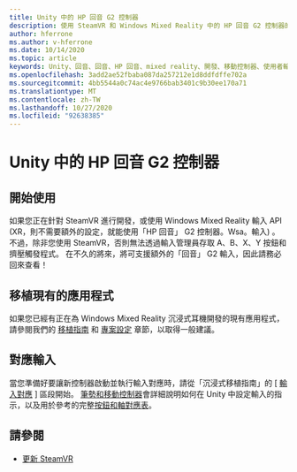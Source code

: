 ```yaml
---
title: Unity 中的 HP 回音 G2 控制器
description: 使用 SteamVR 和 Windows Mixed Reality 中的 HP 回音 G2 控制器的指示。
author: hferrone
ms.author: v-hferrone
ms.date: 10/14/2020
ms.topic: article
keywords: Unity、回音、回音、HP 回音、mixed reality、開發、移動控制器、使用者輸入、功能、新專案、模擬器、檔、指南、功能、全像遊戲開發
ms.openlocfilehash: 3add2ae52fbaba087da257212e1d8ddfdffe702a
ms.sourcegitcommit: 4bb5544a0c74ac4e9766bab3401c9b30ee170a71
ms.translationtype: MT
ms.contentlocale: zh-TW
ms.lasthandoff: 10/27/2020
ms.locfileid: "92638385"
---
```

# <a name="hp-reverb-g2-controllers-in-unity"></a>Unity 中的 HP 回音 G2 控制器

## <a name="getting-started"></a>開始使用

如果您正在針對 SteamVR 進行開發，或使用 Windows Mixed Reality 輸入 API (XR，則不需要額外的設定，就能使用「HP 回音」 G2 控制器。Wsa。輸入) 。 不過，除非您使用 SteamVR，否則無法透過輸入管理員存取 A、B、X、Y 按鈕和擠壓觸發程式。 在不久的將來，將可支援額外的「回音」 G2 輸入，因此請務必回來查看！

## <a name="porting-existing-applications"></a>移植現有的應用程式

如果您已經有正在為 Windows Mixed Reality 沉浸式耳機開發的現有應用程式，請參閱我們的 [移植指南](../porting-apps/porting-guides.md) 和 [專案設定](https://docs.microsoft.com/windows/mixed-reality/develop/porting-apps/porting-guides?tabs=project#unity-porting-guidance) 章節，以取得一般建議。

## <a name="mapping-input"></a>對應輸入

當您準備好要讓新控制器啟動並執行輸入對應時，請從「沉浸式移植指南」的 [ [輸入對應](https://docs.microsoft.com/windows/mixed-reality/develop/porting-apps/porting-guides?tabs=input#unity-porting-guidance) ] 區段開始。 [筆勢和移動控制器](gestures-and-motion-controllers-in-unity.md)會詳細說明如何在 Unity 中設定輸入的指示，以及用於參考的完整[按鈕和軸對應表](gestures-and-motion-controllers-in-unity.md#using-hp-reverb-g2-controllers)。

## <a name="see-also"></a>請參閱
* [更新 SteamVR](../porting-apps/updating-your-steamvr-application-for-windows-mixed-reality.md)